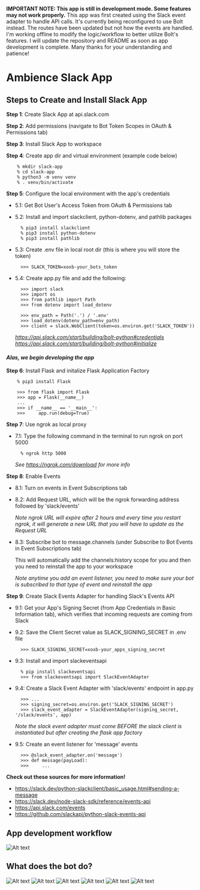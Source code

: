 **IMPORTANT NOTE: This app is still in development mode. Some features may not work properly.** This app was first created using the Slack event adapter to handle API calls. It's currently being reconfigured to use Bolt instead. The routes have been updated but not how the events are handled. I'm working offline to modify the logic/workflow to better utilize Bolt's features. I will update the repository and README as soon as app development is complete. Many thanks for your understanding and patience!


# Ambience Slack App

## Steps to Create and Install Slack App

**Step 1**: Create Slack App at api.slack.com

**Step 2**: Add permissions (navigate to Bot Token Scopes in OAuth & Permissions tab)

**Step 3**: Install Slack App to workspace

**Step 4**: Create app dir and virtual environment (example code below)

        % mkdir slack-app
        % cd slack-app
        % python3 -m venv venv
        % . venv/bin/activate

**Step 5**: Configure the local environment with the app's credentials
  
- 5.1: Get Bot User's Access Token from OAuth & Permissions tab
  
- 5.2: Install and import slackclient, python-dotenv, and pathlib packages

        % pip3 install slackclient
        % pip3 install python-dotenv
        % pip3 install pathlib
    
- 5.3: Create .env file in local root dir (this is where you will store the token)

        >>> SLACK_TOKEN=xoxb-your_bots_token

- 5.4: Create app.py file and add the following:

        >>> import slack
        >>> import os
        >>> from pathlib import Path
        >>> from dotenv import load_dotenv

        >>> env_path = Path('.') / '.env'
        >>> load_dotenv(dotenv_path=env_path)
        >>> client = slack.WebClient(token=os.environ.get('SLACK_TOKEN'))

    _https://api.slack.com/start/building/bolt-python#credentials_
    _https://api.slack.com/start/building/bolt-python#initialize_

#### _Alas, we begin developing the app_

**Step 6**: Install Flask and initalize Flask Application Factory

        % pip3 install Flask
        
        >>> from flask import Flask
        >>> app = Flask(__name__)
        ...
        >>> if __name__ == '__main__':
        >>>     app.run(debug=True)

**Step 7**: Use ngrok as local proxy
        
- 7.1: Type the following command in the terminal to run ngrok on port 5000

        % ngrok http 5000

    _See https://ngrok.com/download for more info_

**Step 8**: Enable Events

- 8.1: Turn on events in Event Subscriptions tab
    
- 8.2: Add Request URL, which will be the ngrok forwarding address followed by 'slack/events'

    _Note ngrok URL will expire after 2 hours and every time you restart ngrok, it will generate a new URL that you will have to update as the Request URL_

- 8.3: Subscribe bot to message.channels (under Subscribe to Bot Events in Event Subscriptions tab)
    
    This will automatically add the channels:history scope for you and then you need to reinstall the app to your workspace

    _Note anytime you add an event listener, you need to make sure your bot is subscribed to that type of event and reinstall the app_

**Step 9**: Create Slack Events Adapter for handling Slack's Events API

- 9.1: Get your App's Signing Secret (from App Credentials in Basic Information tab),
            which verifies that incoming requests are coming from Slack
    
- 9.2: Save the Client Secret value as SLACK_SIGNING_SECRET in .env file
        
        >>> SLACK_SIGNING_SECRET=xoxb-your_apps_signing_secret

- 9.3: Install and import slackeventsapi

        % pip install slackeventsapi
        >>> from slackeventsapi import SlackEventAdapter

- 9.4: Create a Slack Event Adapter with 'slack/events' endpoint in app.py
        
        >>> ...
        >>> signing_secret=os.environ.get('SLACK_SIGNING_SECRET')
        >>> slack_event_adapter = SlackEventAdapter(signing_secret, '/slack/events', app)

    _Note the slack event adapter must come BEFORE the slack client is instantiated but after creating the flask app factory_

- 9.5: Create an event listener for 'message' events

        >>> @slack_event_adapter.on('message')
        >>> def message(payLoad):
        >>>     ...


**Check out these sources for more information!**
- https://slack.dev/python-slackclient/basic_usage.html#sending-a-message
- https://slack.dev/node-slack-sdk/reference/events-api
- https://api.slack.com/events
- https://github.com/slackapi/python-slack-events-api


## App development workflow

![Alt text](img/SlackAppWorkflow.png?raw=true "App Workflow")


## What does the bot do?

![Alt text](img/Slide1.png?raw=true "App Demo")
![Alt text](img/Slide2.png?raw=true "App Demo")
![Alt text](img/Slide3.png?raw=true "App Demo")
![Alt text](img/Slide4.png?raw=true "App Demo")
![Alt text](img/Slide5.png?raw=true "App Demo")
![Alt text](img/Slide6.png?raw=true "App Demo")
